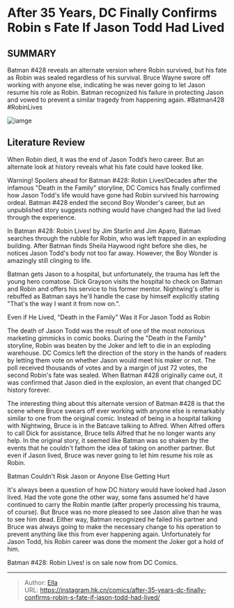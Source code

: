 # After 35 Years, DC Finally Confirms Robin s Fate If Jason Todd Had Lived


## SUMMARY 



  Batman #428 reveals an alternate version where Robin survived, but his fate as Robin was sealed regardless of his survival.   Bruce Wayne swore off working with anyone else, indicating he was never going to let Jason resume his role as Robin.   Batman recognized his failure in protecting Jason and vowed to prevent a similar tragedy from happening again. #Batman428 #RobinLives  

![iamge](https://static1.srcdn.com/wordpress/wp-content/uploads/2023/12/jason-todd-and-batman-death-in-the-family-dc.jpg)

## Literature Review

When Robin died, it was the end of Jason Todd’s hero career. But an alternate look at history reveals what his fate could have looked like.




Warning! Spoilers ahead for Batman #428: Robin Lives!Decades after the infamous &#34;Death in the Family&#34; storyline, DC Comics has finally confirmed how Jason Todd&#39;s life would have gone had Robin survived his harrowing ordeal. Batman #428 ended the second Boy Wonder&#39;s career, but an unpublished story suggests nothing would have changed had the lad lived through the experience.




In Batman #428: Robin Lives! by Jim Starlin and Jim Aparo, Batman searches through the rubble for Robin, who was left trapped in an exploding building. After Batman finds Sheila Haywood right before she dies, he notices Jason Todd&#39;s body not too far away. However, the Boy Wonder is amazingly still clinging to life.



          

Batman gets Jason to a hospital, but unfortunately, the trauma has left the young hero comatose. Dick Grayson visits the hospital to check on Batman and Robin and offers his service to his former mentor. Nightwing&#39;s offer is rebuffed as Batman says he&#39;ll handle the case by himself explicitly stating &#34;That&#39;s the way I want it from now on.&#34;.


 Even if He Lived, &#34;Death in the Family&#34; Was it For Jason Todd as Robin 
          




The death of Jason Todd was the result of one of the most notorious marketing gimmicks in comic books. During the &#34;Death in the Family&#34; storyline, Robin was beaten by the Joker and left to die in an exploding warehouse. DC Comics left the direction of the story in the hands of readers by letting them vote on whether Jason would meet his maker or not. The poll received thousands of votes and by a margin of just 72 votes, the second Robin&#39;s fate was sealed. When Batman #428 originally came out, it was confirmed that Jason died in the explosion, an event that changed DC history forever.

The interesting thing about this alternate version of Batman #428 is that the scene where Bruce swears off ever working with anyone else is remarkably similar to one from the original comic. Instead of being in a hospital talking with Nightwing, Bruce is in the Batcave talking to Alfred. When Alfred offers to call Dick for assistance, Bruce tells Alfred that he no longer wants any help. In the original story, it seemed like Batman was so shaken by the events that he couldn&#39;t fathom the idea of taking on another partner. But even if Jason lived, Bruce was never going to let him resume his role as Robin.






 Batman Couldn&#39;t Risk Jason or Anyone Else Getting Hurt 
          

It&#39;s always been a question of how DC history would have looked had Jason lived. Had the vote gone the other way, some fans assumed he&#39;d have continued to carry the Robin mantle (after properly processing his trauma, of course). But Bruce was no more pleased to see Jason alive than he was to see him dead. Either way, Batman recognized he failed his partner and Bruce was always going to make the necessary change to his operation to prevent anything like this from ever happening again. Unfortunately for Jason Todd, his Robin career was done the moment the Joker got a hold of him.

Batman #428: Robin Lives! is on sale now from DC Comics.



---

> Author: [Ella](https://instagram.hk.cn/)  
> URL: https://instagram.hk.cn/comics/after-35-years-dc-finally-confirms-robin-s-fate-if-jason-todd-had-lived/  

